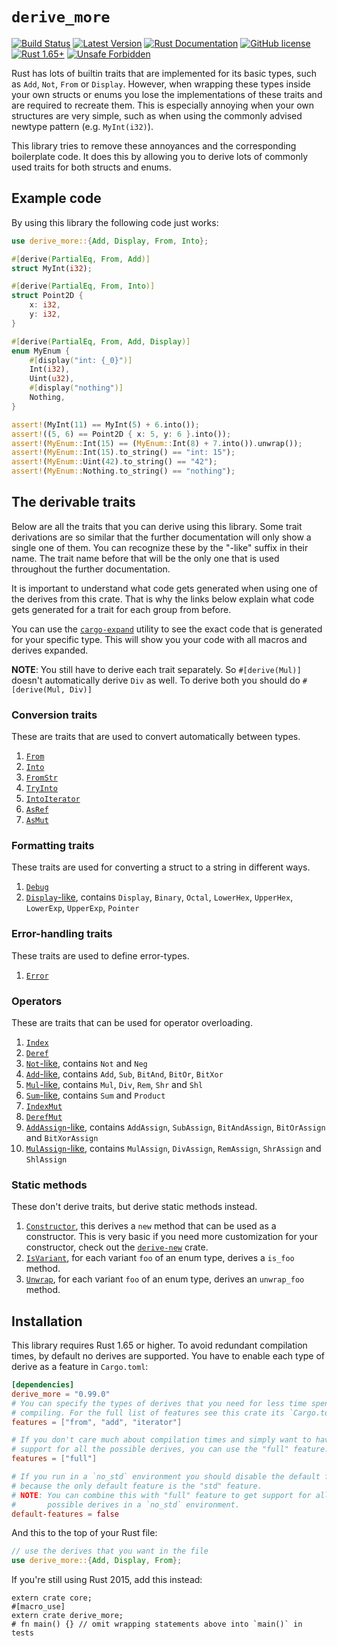 # `derive_more`

[![Build Status](https://github.com/JelteF/derive_more/workflows/CI/badge.svg)](https://github.com/JelteF/derive_more/actions)
[![Latest Version](https://img.shields.io/crates/v/derive_more.svg)](https://crates.io/crates/derive_more)
[![Rust Documentation](https://docs.rs/derive_more/badge.svg)](https://docs.rs/derive_more)
[![GitHub license](https://img.shields.io/badge/license-MIT-blue.svg)](https://raw.githubusercontent.com/JelteF/derive_more/master/LICENSE)
[![Rust 1.65+](https://img.shields.io/badge/rustc-1.65+-lightgray.svg)](https://blog.rust-lang.org/2021/10/21/Rust-1.65.0.html)
[![Unsafe Forbidden](https://img.shields.io/badge/unsafe-forbidden-success.svg)](https://github.com/rust-secure-code/safety-dance)

Rust has lots of builtin traits that are implemented for its basic types, such
as `Add`, `Not`, `From` or `Display`.
However, when wrapping these types inside your own structs or enums you lose the
implementations of these traits and are required to recreate them.
This is especially annoying when your own structures are very simple, such as
when using the commonly advised newtype pattern (e.g. `MyInt(i32)`).

This library tries to remove these annoyances and the corresponding boilerplate code.
It does this by allowing you to derive lots of commonly used traits for both structs and enums.




## Example code

By using this library the following code just works:

```rust
use derive_more::{Add, Display, From, Into};

#[derive(PartialEq, From, Add)]
struct MyInt(i32);

#[derive(PartialEq, From, Into)]
struct Point2D {
    x: i32,
    y: i32,
}

#[derive(PartialEq, From, Add, Display)]
enum MyEnum {
    #[display("int: {_0}")]
    Int(i32),
    Uint(u32),
    #[display("nothing")]
    Nothing,
}

assert!(MyInt(11) == MyInt(5) + 6.into());
assert!((5, 6) == Point2D { x: 5, y: 6 }.into());
assert!(MyEnum::Int(15) == (MyEnum::Int(8) + 7.into()).unwrap());
assert!(MyEnum::Int(15).to_string() == "int: 15");
assert!(MyEnum::Uint(42).to_string() == "42");
assert!(MyEnum::Nothing.to_string() == "nothing");
```




## The derivable traits

Below are all the traits that you can derive using this library.
Some trait derivations are so similar that the further documentation will only show a single one
of them.
You can recognize these by the "-like" suffix in their name.
The trait name before that will be the only one that is used throughout the further
documentation.

It is important to understand what code gets generated when using one of the
derives from this crate.
That is why the links below explain what code gets generated for a trait for
each group from before.

You can use the [`cargo-expand`] utility to see the exact code that is generated
for your specific type.
This will show you your code with all macros and derives expanded.

**NOTE**: You still have to derive each trait separately. So `#[derive(Mul)]` doesn't
automatically derive `Div` as well. To derive both you should do `#[derive(Mul, Div)]`


### Conversion traits

These are traits that are used to convert automatically between types.

1. [`From`]
2. [`Into`]
3. [`FromStr`]
4. [`TryInto`]
5. [`IntoIterator`]
6. [`AsRef`]
7. [`AsMut`]


### Formatting traits

These traits are used for converting a struct to a string in different ways.

1. [`Debug`]
2. [`Display`-like], contains `Display`, `Binary`, `Octal`, `LowerHex`,
   `UpperHex`, `LowerExp`, `UpperExp`, `Pointer`


### Error-handling traits

These traits are used to define error-types.

1. [`Error`]


### Operators

These are traits that can be used for operator overloading.

1. [`Index`]
2. [`Deref`]
3. [`Not`-like], contains `Not` and `Neg`
4. [`Add`-like], contains `Add`, `Sub`, `BitAnd`, `BitOr`, `BitXor`
5. [`Mul`-like], contains `Mul`, `Div`, `Rem`, `Shr` and `Shl`
6. [`Sum`-like], contains `Sum` and `Product`
7. [`IndexMut`]
8. [`DerefMut`]
9. [`AddAssign`-like], contains `AddAssign`, `SubAssign`, `BitAndAssign`,
   `BitOrAssign` and `BitXorAssign`
10. [`MulAssign`-like], contains `MulAssign`, `DivAssign`, `RemAssign`,
    `ShrAssign` and `ShlAssign`


### Static methods

These don't derive traits, but derive static methods instead.

1. [`Constructor`], this derives a `new` method that can be used as a constructor.
   This is very basic if you need more customization for your constructor, check
   out the [`derive-new`] crate.
2. [`IsVariant`], for each variant `foo` of an enum type, derives a `is_foo` method.
3. [`Unwrap`], for each variant `foo` of an enum type, derives an `unwrap_foo` method.




## Installation

This library requires Rust 1.65 or higher. To avoid redundant compilation times, by
default no derives are supported. You have to enable each type of derive as a feature
in `Cargo.toml`:

```toml
[dependencies]
derive_more = "0.99.0"
# You can specify the types of derives that you need for less time spent
# compiling. For the full list of features see this crate its `Cargo.toml`.
features = ["from", "add", "iterator"]

# If you don't care much about compilation times and simply want to have
# support for all the possible derives, you can use the "full" feature.
features = ["full"]

# If you run in a `no_std` environment you should disable the default features,
# because the only default feature is the "std" feature.
# NOTE: You can combine this with "full" feature to get support for all the
#       possible derives in a `no_std` environment.
default-features = false
```

And this to the top of your Rust file:
```rust
// use the derives that you want in the file
use derive_more::{Add, Display, From};
```
If you're still using Rust 2015, add this instead:
```rust,edition2015
extern crate core;
#[macro_use]
extern crate derive_more;
# fn main() {} // omit wrapping statements above into `main()` in tests
```

[`cargo-expand`]: https://github.com/dtolnay/cargo-expand
[`derive-new`]: https://github.com/nrc/derive-new

[`From`]: https://jeltef.github.io/derive_more/derive_more/from.html
[`Into`]: https://jeltef.github.io/derive_more/derive_more/into.html
[`FromStr`]: https://jeltef.github.io/derive_more/derive_more/from_str.html
[`TryInto`]: https://jeltef.github.io/derive_more/derive_more/try_into.html
[`IntoIterator`]: https://jeltef.github.io/derive_more/derive_more/into_iterator.html
[`AsRef`]: https://jeltef.github.io/derive_more/derive_more/as_ref.html
[`AsMut`]: https://jeltef.github.io/derive_more/derive_more/as_mut.html

[`Debug`]: https://github.com/JelteF/derive_more/blob/master/impl/doc/debug.md
[`Display`-like]: https://jeltef.github.io/derive_more/derive_more/display.html

[`Error`]: https://jeltef.github.io/derive_more/derive_more/error.html

[`Index`]: https://jeltef.github.io/derive_more/derive_more/index_op.html
[`Deref`]: https://jeltef.github.io/derive_more/derive_more/deref.html
[`Not`-like]: https://jeltef.github.io/derive_more/derive_more/not.html
[`Add`-like]: https://jeltef.github.io/derive_more/derive_more/add.html
[`Mul`-like]: https://jeltef.github.io/derive_more/derive_more/mul.html
[`Sum`-like]: https://jeltef.github.io/derive_more/derive_more/sum.html
[`IndexMut`]: https://jeltef.github.io/derive_more/derive_more/index_mut.html
[`DerefMut`]: https://jeltef.github.io/derive_more/derive_more/deref_mut.html
[`AddAssign`-like]: https://jeltef.github.io/derive_more/derive_more/add_assign.html
[`MulAssign`-like]: https://jeltef.github.io/derive_more/derive_more/mul_assign.html

[`Constructor`]: https://jeltef.github.io/derive_more/derive_more/constructor.html
[`IsVariant`]: https://jeltef.github.io/derive_more/derive_more/is_variant.html
[`Unwrap`]: https://jeltef.github.io/derive_more/derive_more/unwrap.html
